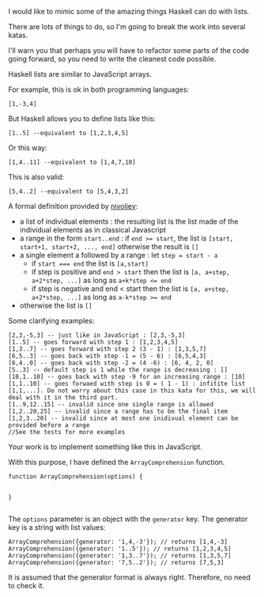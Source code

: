 <p>I would like to mimic some of the amazing things Haskell can do with lists.</p>
<p>There are lots of things to do, so I'm going to break the work into several katas.</p>
<p>I'll warn you that perhaps you will have to refactor some parts of the code going forward, so you need to write the cleanest code possible.</p>
<p>Haskell lists are similar to JavaScript arrays.</p>
<p>For example, this is ok in both programming languages:</p>
<pre><code class="language-haskell">[<span class="cm-number">1</span>,<span class="cm-builtin">-</span><span class="cm-number">3</span>,<span class="cm-number">4</span>]
</code></pre>
<p>But Haskell allows you to define lists like this:</p>
<pre><code class="language-haskell">[<span class="cm-number">1</span><span class="cm-keyword">..</span><span class="cm-number">5</span>] <span class="cm-comment">--equivalent to [1,2,3,4,5]</span>
</code></pre>
<p>Or this way:</p>
<pre><code class="language-haskell">[<span class="cm-number">1</span>,<span class="cm-number">4</span><span class="cm-keyword">..</span><span class="cm-number">11</span>] <span class="cm-comment">--equivalent to [1,4,7,10]</span>
</code></pre>
<p>This is also valid:</p>
<pre><code class="language-haskell">[<span class="cm-number">5</span>,<span class="cm-number">4</span><span class="cm-keyword">..</span><span class="cm-number">2</span>] <span class="cm-comment">--equivalent to [5,4,3,2]</span>
</code></pre>
<p>A formal definition provided by <a href="http://www.codewars.com/users/nivoliev" data-turbolinks="false" target="_blank">nivoliev</a>:</p>
<ul>
<li>a list of individual elements : the resulting list is the list made of the individual elements as in classical Javascript</li>
<li>a range in the form <code>start..end</code> : if <code>end &gt;= start</code>, the list is <code>[start, start+1, start+2, ..., end]</code> otherwise the result is <code>[]</code></li>
<li>a single element a followed by a range : let <code>step = start - a</code><ul>
<li>if <code>start === end</code> the list is <code>[a,start]</code></li>
<li>if step is positive and <code>end &gt; start</code> then the list is <code>[a, a+step, a+2*step, ...]</code> as long as <code>a+k*step &lt;= end</code></li>
<li>if step is negative and end &lt; start then the list is <code>[a, a+step, a+2*step, ...]</code> as long as <code>a-k*step &gt;= end</code></li>
</ul>
</li>
<li>otherwise the list is <code>[]</code></li>
</ul>
<p>Some clarifying examples:</p>
<pre><code class="language-haskell">[<span class="cm-number">2</span>,<span class="cm-number">3</span>,<span class="cm-builtin">-</span><span class="cm-number">5</span>,<span class="cm-number">3</span>] <span class="cm-comment">-- just like in JavaScript : [2,3,-5,3]</span>
[<span class="cm-number">1</span><span class="cm-keyword">..</span><span class="cm-number">5</span>] <span class="cm-comment">-- goes forward with step 1 : [1,2,3,4,5]</span>
[<span class="cm-number">1</span>,<span class="cm-number">3</span><span class="cm-keyword">..</span><span class="cm-number">7</span>] <span class="cm-comment">-- goes forward with step 2 (3 - 1) : [1,3,5,7]</span>
[<span class="cm-number">6</span>,<span class="cm-number">5</span><span class="cm-keyword">..</span><span class="cm-number">3</span>] <span class="cm-comment">-- goes back with step -1 = (5 - 6) : [6,5,4,3]</span>
[<span class="cm-number">6</span>,<span class="cm-number">4</span><span class="cm-keyword">..</span><span class="cm-number">0</span>] <span class="cm-comment">-- goes back with step -2 = (4 -6) : [6, 4, 2, 0]</span>
[<span class="cm-number">5</span><span class="cm-keyword">..</span><span class="cm-number">3</span>] <span class="cm-comment">-- default step is 1 while the range is decreasing : []</span>
[<span class="cm-number">10</span>,<span class="cm-number">1</span><span class="cm-keyword">..</span><span class="cm-number">10</span>] <span class="cm-comment">-- goes back with step -9 for an increasing range : [10]</span>
[<span class="cm-number">1</span>,<span class="cm-number">1</span><span class="cm-keyword">..</span><span class="cm-number">10</span>] <span class="cm-comment">-- goes forwaed with step is 0 = ( 1 - 1) : infitite list [1,1,...]. Do not worry about this case in this kata for this, we will deal with it in the third part.</span>
[<span class="cm-number">1</span><span class="cm-keyword">..</span><span class="cm-number">9</span>,<span class="cm-number">12</span><span class="cm-keyword">..</span><span class="cm-number">15</span>] <span class="cm-comment">-- invalid since one single range is allowed</span>
[<span class="cm-number">1</span>,<span class="cm-number">2</span><span class="cm-keyword">..</span><span class="cm-number">20</span>,<span class="cm-number">25</span>] <span class="cm-comment">-- invalid since a range has to be the final item</span>
[<span class="cm-number">1</span>,<span class="cm-number">2</span>,<span class="cm-number">3</span><span class="cm-keyword">..</span><span class="cm-number">20</span>] <span class="cm-comment">-- invalid since at most one inidivual element can be provided before a range</span>
<span class="cm-variable">//</span><span class="cm-variable-2">See</span> <span class="cm-variable">the</span> <span class="cm-variable">tests</span> <span class="cm-variable">for</span> <span class="cm-variable">more</span> <span class="cm-variable">examples</span>
</code></pre>
<p>Your work is to implement something like this in JavaScript.</p>
<p>With this purpose, I have defined the <code>ArrayComprehension</code> function.</p>
<pre><code class="language-javascript"><span class="cm-keyword">function</span> <span class="cm-def">ArrayComprehension</span>(<span class="cm-def">options</span>) {
  
}
</code></pre>
<p>The <code>options</code> parameter is an object with the <code>generator</code> key. The generator key is a string with list values:</p>
<pre><code class="language-javascript"><span class="cm-variable">ArrayComprehension</span>({<span class="cm-property">generator</span>: <span class="cm-string">'1,4,-3'</span>}); <span class="cm-comment">// returns [1,4,-3]</span>
<span class="cm-variable">ArrayComprehension</span>({<span class="cm-property">generator</span>: <span class="cm-string">'1..5'</span>}); <span class="cm-comment">// returns [1,2,3,4,5]</span>
<span class="cm-variable">ArrayComprehension</span>({<span class="cm-property">generator</span>: <span class="cm-string">'1,3..7'</span>}); <span class="cm-comment">// returns [1,3,5,7]</span>
<span class="cm-variable">ArrayComprehension</span>({<span class="cm-property">generator</span>: <span class="cm-string">'7,5..2'</span>}); <span class="cm-comment">// returns [7,5,3]</span>
</code></pre>
<p>It is assumed that the generator format is always right. Therefore, no need to check it.</p>
